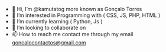 - 👋 Hi, I’m @kamutatog more known as Gonçalo Torres
- 👀 I’m interested in Programming with ( CSS, JS, PHP, HTML )
- 🌱 I’m currently learning ( Python, Js )
- 💞️ I’m looking to collaborate on 
- 📫 How to reach me contact me through my email goncalocontactos@gmail.com

<!---
kamutatog/kamutatog is a ✨ special ✨ repository because its `README.md` (this file) appears on your GitHub profile.
You can click the Preview link to take a look at your changes.
--->
